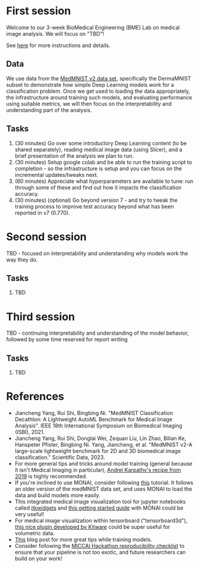 # First session

Welcome to our 3-week BioMedical Engineering (BME) Lab on medical image analysis. We will focus on "TBD"!

See [here](/session01/README.md) for more instructions and details.

## Data

We use data from the [MedMNIST v2 data set](https://medmnist.com/), specifically the DermaMNIST subset to demonstrate how simple Deep Learning models work for a classification problem. Once we get used to loading the data appropriately, the infrastructure around training such models, and evaluating performance using suitable metrics, we will then focus on the interpretability and understanding part of the analysis.

## Tasks

1. (30 minutes) Go over some introductory Deep Learning content (to be shared separately), reading medical image data (using Slicer), and a brief presentation of the analysis we plan to run. 
2. (30 minutes) Setup google colab and be able to run the training script to completion - so the infrastructure is setup and you can focus on the incremental updates/tweaks next.
3. (60 minutes) Appreciate what hyperparameters are available to tune: run through some of these and find out how it impacts the classification accuracy.
4. (30 minutes) (optional) Go beyond version 7 - and try to tweak the training process to improve test accuracy beyond what has been reported in v7 (0.770).


# Second session
TBD - focused on interpretability and understanding why models work the way they do.


## Tasks
1. TBD

# Third session
TBD - continuing interpretability and understanding of the model behavior, followed by some time reserved for report writing

## Tasks
1. TBD

# References
- Jiancheng Yang, Rui Shi, Bingbing Ni. "MedMNIST Classification Decathlon: A Lightweight AutoML Benchmark for Medical Image Analysis". IEEE 18th International Symposium on Biomedical Imaging (ISBI), 2021.
- Jiancheng Yang, Rui Shi, Donglai Wei, Zequan Liu, Lin Zhao, Bilian Ke, Hanspeter Pfister, Bingbing Ni. Yang, Jiancheng, et al. "MedMNIST v2-A large-scale lightweight benchmark for 2D and 3D biomedical image classification." Scientific Data, 2023.
- For more general tips and tricks around model training (general because it isn't Medical Imaging in particular), [Andrei Karpathy's recipe from 2019](https://karpathy.github.io/2019/04/25/recipe/) is highly recommended.
- If you're inclined to use MONAI, consider following [this](https://github.com/Project-MONAI/tutorials/blob/main/2d_classification/mednist_tutorial.ipynb) tutorial. It follows an older version of the medMNIST data set, and uses MONAI to load the data and build models more easily.
- This integrated medical image visualization tool for jupyter notebooks called [itkwidgets](https://github.com/InsightSoftwareConsortium/itkwidgets) and [this getting started guide](https://www.kitware.com/monai-and-itkwidgets-getting-started/) with MONAI could be very useful!
- For medical image visualization within tensorboard ("tensorboard3d"), [this nice plugin developed by Kitware](https://www.kitware.com/tensorboardplugin3d-visualizing-3d-deep-learning-models-in-tensorboard/) could be super useful for volumetric data.
- [This](https://medium.com/miccai-educational-initiative/project-roadmap-for-the-medical-imaging-student-working-with-deep-learning-351add6066cf) blog post for more great tips while training models.
- Consider following the [MICCAI Hackathon reproducibility checklist](https://github.com/JunMa11/MICCAI-Reproducibility-Checklist) to ensure that your pipeline is not too exotic, and future researchers can build on your work!

